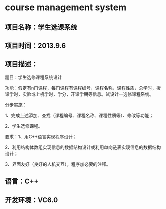 # course management system
## 项目名称：学生选课系统 ##
## 项目时间：2013.9.6 #
## 项目描述： #

题目：学生选修课程系统设计

功能：假定有n门课程，每门课程有课程编号，课程名称，课程性质，总学时，授课学时，实验或上机学时，学分，开课学期等信息。试设计一选修课程系统。

分步实施：

1、完成上述添加、查找（课程编号、课程名称、课程性质等）、修改等功能；

2、学生选修课程。

要求：1、用C++语言实现程序设计；

2、利用结构体数组实现信息的数据结构设计或利用单向链表实现信息的数据结构设计；

3、界面友好（良好的人机交互），程序加必要的注释。

## 语言：C++ ##

## 开发环境：VC6.0 ##
